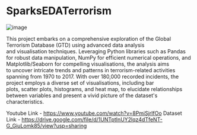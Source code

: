 # SparksEDATerrorism

![image](https://github.com/RavulakolluNarender/Exploratory_Data_Analysis_Terrorism/assets/45638226/be0e914e-4c8e-43e0-a33e-2fbcfe78af54)

This project embarks on a comprehensive exploration of the Global Terrorism Database (GTD) using advanced data analysis and visualisation techniques. Leveraging Python libraries such as Pandas for robust data manipulation, NumPy for efficient numerical operations, and Matplotlib/Seaborn for compelling visualisations, the analysis aims to uncover intricate trends and patterns in terrorism-related activities spanning from 1970 to 2017. With over 180,000 recorded incidents, the project employs a diverse set of visualisations, including bar plots, scatter plots, histograms, and heat map, to elucidate relationships between variables and present a vivid picture of the dataset's characteristics.

Youtube Link - https://www.youtube.com/watch?v=8PmiSjrlfOo
Dataset Link - https://drive.google.com/file/d/1UNTptInUY2lqz4dTfeNT-G_GiuLomk85/view?usp=sharing
